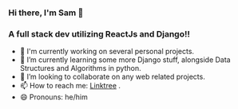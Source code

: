 ### Hi there, I'm Sam 👋 
### A full stack dev utilizing ReactJs and Django!!

- 🔭 I'm currently working on several personal projects.
- 🌱 I’m currently learning some more Django stuff, alongside Data Structures and Algorithms in python.
- 👯 I’m looking to collaborate on any web related projects.
- 📫 How to reach me: [Linktree](https://linktr.ee/SamuelNWanyoike) .
- 😄 Pronouns: he/him
